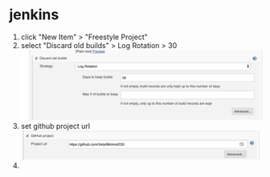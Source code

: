 # jenkins

1) click "New Item" > "Freestyle Project"
2) select "Discard old builds" > Log Rotation > 30
![alt text](https://github.com/ManaliPatel/jenkins/blob/master/iOS/discard.png)
3) set github project url
![alt text](https://github.com/ManaliPatel/jenkins/blob/master/iOS/githubProject.png)
4)
